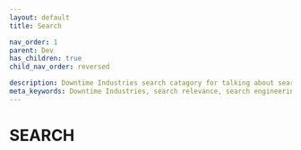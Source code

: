 ```yaml
---
layout: default
title: Search

nav_order: 1
parent: Dev
has_children: true
child_nav_order: reversed

description: Downtime Industries search catagory for talking about search engineering and databases. 
meta_keywords: Downtime Industries, search relevance, search engineering, OpenSearch, vector database
---
```


# SEARCH
